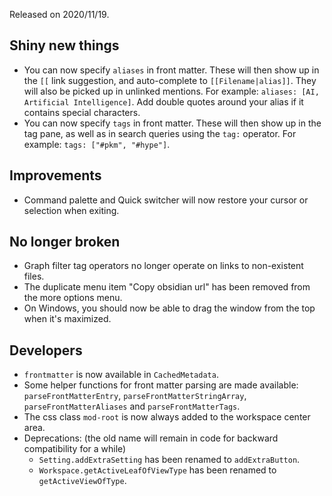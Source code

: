 Released on 2020/11/19.

## Shiny new things

- You can now specify `aliases` in front matter. These will then show up in the `[[` link suggestion, and auto-complete to `[[Filename|alias]]`. They will also be picked up in unlinked mentions. For example: `aliases: [AI, Artificial Intelligence]`. Add double quotes around your alias if it contains special characters.
- You can now specify `tags` in front matter. These will then show up in the tag pane, as well as in search queries using the `tag:` operator.  For example: `tags: ["#pkm", "#hype"]`.

## Improvements

- Command palette and Quick switcher will now restore your cursor or selection when exiting.

## No longer broken

- Graph filter tag operators no longer operate on links to non-existent files.
- The duplicate menu item "Copy obsidian url" has been removed from the more options menu.
- On Windows, you should now be able to drag the window from the top when it's maximized.

## Developers

- `frontmatter` is now available in `CachedMetadata`.
- Some helper functions for front matter parsing are made available: `parseFrontMatterEntry`, `parseFrontMatterStringArray`, `parseFrontMatterAliases` and `parseFrontMatterTags`.
- The css class `mod-root` is now always added to the workspace center area.
- Deprecations: (the old name will remain in code for backward compatibility for a while)
	- `Setting.addExtraSetting` has been renamed to `addExtraButton`.
	- `Workspace.getActiveLeafOfViewType` has been renamed to `getActiveViewOfType`.
